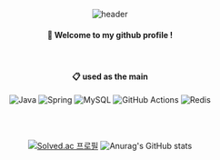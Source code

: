 <div align=center>
 
![header](https://capsule-render.vercel.app/api?type=Waving&color=166660&animation=fadeIn&height=300&text=KSG_Github)


####  :wave: Welcome to my github profile !

<br/>

####  :clipboard: used as the main
 ![Java](https://img.shields.io/badge/Java-007396.svg?&style=for-the-badge&logo=Java&logoColor=white) ![Spring](https://img.shields.io/badge/Spring-6DB33F.svg?&style=for-the-badge&logo=Spring&logoColor=white) ![MySQL](https://img.shields.io/badge/mysql-4479A1.svg?style=for-the-badge&logo=mysql&logoColor=white) ![GitHub Actions](https://img.shields.io/badge/github%20actions-%232671E5.svg?style=for-the-badge&logo=githubactions&logoColor=white) ![Redis](https://img.shields.io/badge/redis-%23DD0031.svg?style=for-the-badge&logo=redis&logoColor=white)
 

<br/>
<br/>

[![Solved.ac
프로필](http://mazassumnida.wtf/api/v2/generate_badge?boj=ksg1227)](https://solved.ac/ksg1227) ![Anurag's GitHub stats](https://github-readme-stats.vercel.app/api?username=ksg1227&show_icons=true&theme=default)

</div>




<!--
**ksg1227/ksg1227** is a ✨ _special_ ✨ repository because its `README.md` (this file) appears on your GitHub profile.


Here are some ideas to get you started:

- 🔭 I’m currently working on ...
- 🌱 I’m currently learning ...
- 👯 I’m looking to collaborate on ...
- 🤔 I’m looking for help with ...
- 💬 Ask me about ...
- 📫 How to reach me: ...
- 😄 Pronouns: ...
- ⚡ Fun fact: ...
-->
